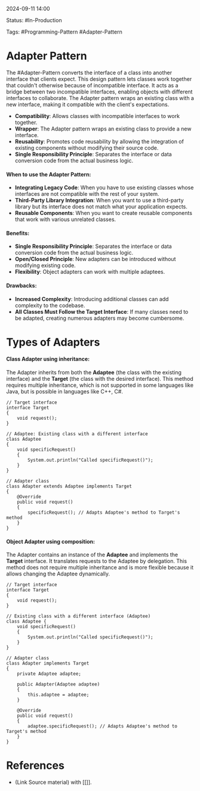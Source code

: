 
2024-09-11 14:00

Status: #In-Production

Tags: #Programming-Pattern #Adapter-Pattern

# Adapter Pattern

The #Adapter-Pattern converts the interface of a class into another interface that clients expect. This design pattern lets classes work together that couldn't otherwise because of incompatible interface.
It acts as a bridge between two incompatible interfaces, enabling objects with different interfaces to collaborate. The Adapter pattern wraps an existing class with a new interface, making it compatible with the client's expectations.

- **Compatibility**: Allows classes with incompatible interfaces to work together.
- **Wrapper**: The Adapter pattern wraps an existing class to provide a new interface.
- **Reusability**: Promotes code reusability by allowing the integration of existing components without modifying their source code.
- **Single Responsibility Principle**: Separates the interface or data conversion code from the actual business logic.

#### When to use the Adapter Pattern:

- **Integrating Legacy Code**: When you have to use existing classes whose interfaces are not compatible with the rest of your system.
- **Third-Party Library Integration**: When you want to use a third-party library but its interface does not match what your application expects.
- **Reusable Components**: When you want to create reusable components that work with various unrelated classes.

#### Benefits:

- **Single Responsibility Principle**: Separates the interface or data conversion code from the actual business logic.
- **Open/Closed Principle**: New adapters can be introduced without modifying existing code.
- **Flexibility**: Object adapters can work with multiple adaptees.

#### Drawbacks:

- **Increased Complexity**: Introducing additional classes can add complexity to the codebase.
- **All Classes Must Follow the Target Interface**: If many classes need to be adapted, creating numerous adapters may become cumbersome.

# Types of Adapters

#### Class Adapter using inheritance:

The Adapter inherits from both the **Adaptee** (the class with the existing interface) and the **Target** (the class with the desired interface). This method requires multiple inheritance, which is not supported in some languages like Java, but is possible in languages like C++, C#.

```
// Target interface
interface Target
{
    void request();
}

// Adaptee: Existing class with a different interface
class Adaptee
{
    void specificRequest()
    {
        System.out.println("Called specificRequest()");
    }
}

// Adapter class
class Adapter extends Adaptee implements Target
{
    @Override
    public void request()
    {
        specificRequest(); // Adapts Adaptee's method to Target's method
    }
}
```

#### Object Adapter using composition:

The Adapter contains an instance of the **Adaptee** and implements the **Target** interface. It translates requests to the Adaptee by delegation. This method does not require multiple inheritance and is more flexible because it allows changing the Adaptee dynamically.

```
// Target interface
interface Target
{
    void request();
}

// Existing class with a different interface (Adaptee)
class Adaptee {
    void specificRequest()
    {
        System.out.println("Called specificRequest()");
    }
}

// Adapter class
class Adapter implements Target
{
    private Adaptee adaptee;

    public Adapter(Adaptee adaptee)
    {
        this.adaptee = adaptee;
    }

    @Override
    public void request()
    {
        adaptee.specificRequest(); // Adapts Adaptee's method to Target's method
    }
}
```


# References

- (Link Source material) with [[]].

